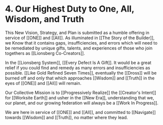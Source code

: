 # 4. Our Highest Duty to One, All, Wisdom, and Truth

This New Vision, Strategy, and Plan is submitted as a humble offering in service of [[ONE]] and [[All]]. As illuminated in [[The Story of the Builder]], we Know that it contains gaps, insufficiencies, and errors which will need to be remediated by unique gifts, talents, and experiences of those who join togethers as [[Lionsberg Co-Creators]]. 

In the [[Lionsberg System]], [[Every Defect Is A Gift]]. It would be a great relief if you could find and remedy as many errors and insufficiencies as possible. [[Like Gold Refined Seven Times]], eventually the [[Dross]] will be burned off and only that which approaches [[Wisdom]] and [[Truth]] in the eyes of [[ONE]] and [[All]] will remain. 

Our Collective Mission is to [[Progressively Realize]] the [[Creator's Intent]] for [[Worksite Earth]] and usher in the [[New Era]], understanding that we, our planet, and our growing federation will always be a [[Work In Progress]]. 

We are here in service of [[ONE]] and [[All]], and committed to [[Navigate]] towards [[Wisdom]] and [[Truth]], no matter where they lead. 
